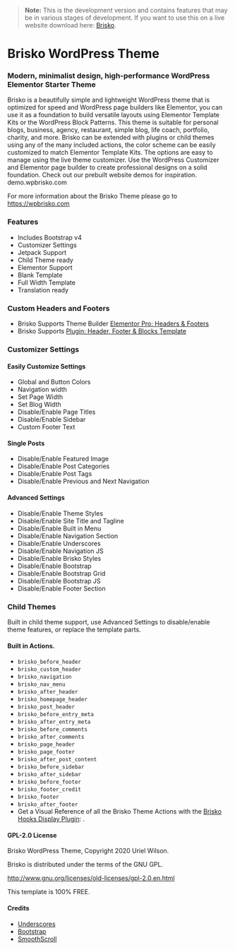 > **Note:** This is the development version and contains features that may be in various stages of development. If you want to use this on a live website download here: [Brisko](https://wordpress.org/themes/brisko/).


#  Brisko WordPress Theme

###  Modern, minimalist design, high-performance WordPress Elementor Starter Theme

Brisko is a beautifully simple and lightweight WordPress theme that is optimized for speed and WordPress page builders like Elementor, you can use it as a foundation to build versatile layouts using Elementor Template Kits or the WordPress Block Patterns. This theme is suitable for personal blogs, business, agency, restaurant, simple blog, life coach, portfolio, charity, and more. Brisko can be extended with plugins or child themes using any of the many included actions, the color scheme can be easily customized to match Elementor Template Kits. The options are easy to manage using the live theme customizer.  Use the WordPress Customizer and Elementor page builder to create professional designs on a solid foundation. Check out our prebuilt website demos for inspiration. demo.wpbrisko.com

For more information about the Brisko Theme please go to https://wpbrisko.com

### Features
* Includes Bootstrap v4
* Customizer Settings
* Jetpack Support
* Child Theme ready
* Elementor Support
* Blank Template
* Full Width Template
* Translation ready

### Custom Headers and Footers
* Brisko Supports Theme Builder [Elementor Pro: Headers & Footers](https://www.youtube.com/watch?v=Q7fyn0MMe_s)
* Brisko Supports [Plugin: Header, Footer & Blocks Template](https://wordpress.org/plugins/header-footer-elementor)

### Customizer Settings

#### Easily Customize Settings
* Global and Button Colors
* Navigation width
* Set Page Width
* Set Blog Width
* Disable/Enable Page Titles
* Disable/Enable Sidebar
* Custom Footer Text

#### Single Posts
* Disable/Enable Featured Image
* Disable/Enable Post Categories
* Disable/Enable Post Tags
* Disable/Enable Previous and Next Navigation

#### Advanced Settings
* Disable/Enable Theme Styles
* Disable/Enable Site Title and Tagline
* Disable/Enable Built in Menu
* Disable/Enable Navigation Section
* Disable/Enable Underscores
* Disable/Enable Navigation JS
* Disable/Enable Brisko Styles
* Disable/Enable Bootstrap
* Disable/Enable Bootstrap Grid
* Disable/Enable Bootstrap JS
* Disable/Enable Footer Section

### Child Themes
Built in child theme support, use Advanced Settings to disable/enable theme features, or replace the template parts.

#### Built in Actions.
* `brisko_before_header`
* `brisko_custom_header`
* `brisko_navigation`
* `brisko_nav_menu`
* `brisko_after_header`
* `brisko_homepage_header`
* `brisko_post_header`
* `brisko_before_entry_meta`
* `brisko_after_entry_meta`
* `brisko_before_comments`
* `brisko_after_comments`
* `brisko_page_header`
* `brisko_page_footer`
* `brisko_after_post_content`
* `brisko_before_sidebar`
* `brisko_after_sidebar`
* `brisko_before_footer`
* `brisko_footer_credit`
* `brisko_footer`
* `brisko_after_footer`
* Get a Visual Reference of all the Brisko Theme Actions with the [Brisko Hooks Display Plugin](https://wordpress.org/plugins/brisko-hooks-display/): .

#### GPL-2.0 License
Brisko WordPress Theme, Copyright 2020 Uriel Wilson.

Brisko is distributed under the terms of the GNU GPL.

http://www.gnu.org/licenses/old-licenses/gpl-2.0.en.html

This template is 100% FREE.


#### Credits
- [Underscores](http://underscores.me/)
- [Bootstrap](http://getbootstrap.com/)
- [SmoothScroll](https://github.com/gblazex/smoothscroll-for-websites)
